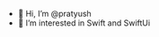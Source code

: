 - 👋 Hi, I’m @pratyush
- 👀 I’m interested in Swift and SwiftUi

<!---
pratyush27-netizen/pratyush27-netizen is a ✨ special ✨ repository because its `README.md` (this file) appears on your GitHub profile.
You can click the Preview link to take a look at your changes.
--->
